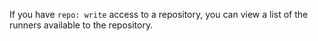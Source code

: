 If you have `repo: write` access to a repository, you can view a list of the runners available to the repository.
